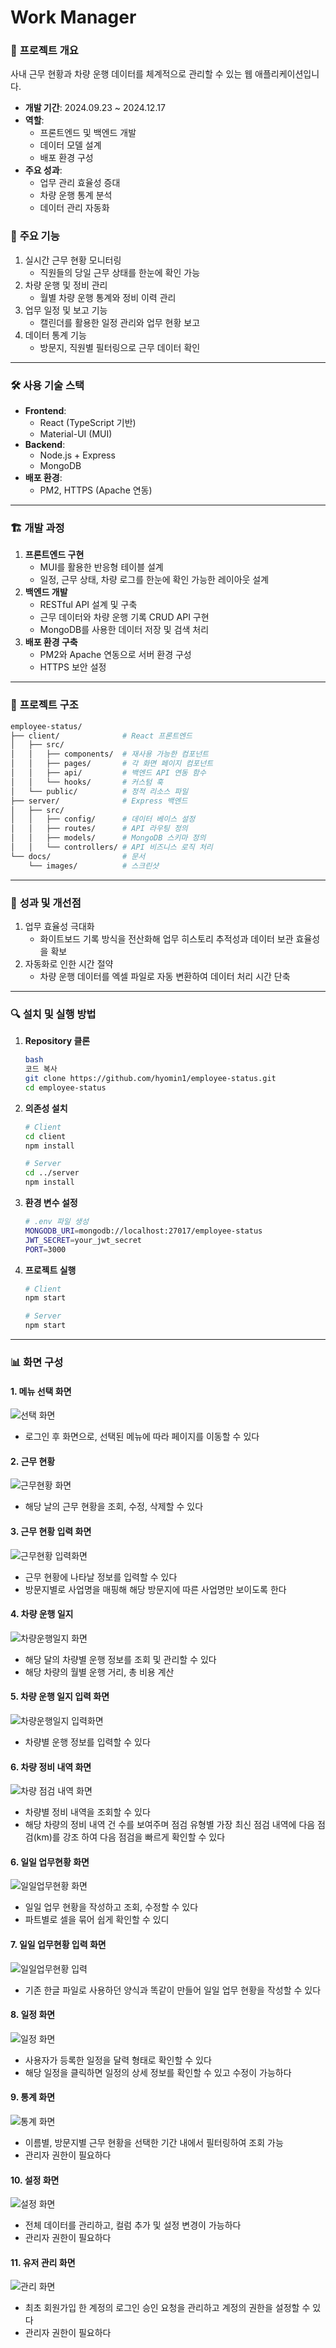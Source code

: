 # **Work Manager**

### 📌 **프로젝트 개요**

사내 근무 현황과 차량 운행 데이터를 체계적으로 관리할 수 있는 웹 애플리케이션입니다.

- **개발 기간**: 2024.09.23 ~ 2024.12.17
- **역할**:
  - 프론트엔드 및 백엔드 개발
  - 데이터 모델 설계
  - 배포 환경 구성
- **주요 성과**:
  - 업무 관리 효율성 증대
  - 차량 운행 통계 분석
  - 데이터 관리 자동화

### 🚀 **주요 기능**

1. 실시간 근무 현황 모니터링
   - 직원들의 당일 근무 상태를 한눈에 확인 가능
2. 차량 운행 및 정비 관리
   - 월별 차량 운행 통계와 정비 이력 관리
3. 업무 일정 및 보고 기능
   - 캘린더를 활용한 일정 관리와 업무 현황 보고
4. 데이터 통계 기능
   - 방문지, 직원별 필터링으로 근무 데이터 확인

---

### 🛠️ **사용 기술 스택**

- **Frontend**:
  - React (TypeScript 기반)
  - Material-UI (MUI)
- **Backend**:
  - Node.js + Express
  - MongoDB
- **배포 환경**:
  - PM2, HTTPS (Apache 연동)

---

### 🏗️ **개발 과정**

1. **프론트엔드 구현**
   - MUI를 활용한 반응형 테이블 설계
   - 일정, 근무 상태, 차량 로그를 한눈에 확인 가능한 레이아웃 설계
2. **백엔드 개발**
   - RESTful API 설계 및 구축
   - 근무 데이터와 차량 운행 기록 CRUD API 구현
   - MongoDB를 사용한 데이터 저장 및 검색 처리
3. **배포 환경 구축**
   - PM2와 Apache 연동으로 서버 환경 구성
   - HTTPS 보안 설정

---

### 📂 **프로젝트 구조**

```bash
employee-status/
├── client/              # React 프론트엔드
│   ├── src/
│   │   ├── components/  # 재사용 가능한 컴포넌트
│   │   ├── pages/       # 각 화면 페이지 컴포넌트
│   │   ├── api/         # 백엔드 API 연동 함수
│   │   └── hooks/       # 커스텀 훅
│   └── public/          # 정적 리소스 파일
├── server/              # Express 백엔드
│   ├── src/
│   │   ├── config/      # 데이터 베이스 설정
│   │   ├── routes/      # API 라우팅 정의
│   │   ├── models/      # MongoDB 스키마 정의
│   │   └── controllers/ # API 비즈니스 로직 처리
└── docs/                # 문서
    └── images/          # 스크린샷
```

---

### 🌟 **성과 및 개선점**

1. 업무 효율성 극대화
   - 화이트보드 기록 방식을 전산화해 업무 히스토리 추적성과 데이터 보관 효율성을 확보
2. 자동화로 인한 시간 절약
   - 차량 운행 데이터를 엑셀 파일로 자동 변환하여 데이터 처리 시간 단축

---

### 🔍 **설치 및 실행 방법**

1. **Repository 클론**

   ```bash
   bash
   코드 복사
   git clone https://github.com/hyomin1/employee-status.git
   cd employee-status

   ```

2. **의존성 설치**

   ```bash
   # Client
   cd client
   npm install

   # Server
   cd ../server
   npm install
   ```

3. **환경 변수 설정**

   ```bash
   # .env 파일 생성
   MONGODB_URI=mongodb://localhost:27017/employee-status
   JWT_SECRET=your_jwt_secret
   PORT=3000
   ```

4. **프로젝트 실행**

   ```bash
   # Client
   npm start

   # Server
   npm start
   ```

---

### 📊 **화면 구성**

#### 1. 메뉴 선택 화면

![선택 화면](./docs/images/메뉴%20선택%20화면.png)

- 로그인 후 화면으로, 선택된 메뉴에 따라 페이지를 이동할 수 있다

#### 2. 근무 현황

![근무현황 화면](./docs/images/근무%20현황.png)

- 해당 날의 근무 현황을 조회, 수정, 삭제할 수 있다

#### 3. 근무 현황 입력 화면

![근무현황 입력화면](./docs/images/근무%20현황%20입력%20폼.png)

- 근무 현황에 나타날 정보를 입력할 수 있다
- 방문지별로 사업명을 매핑해 해당 방문지에 따른 사업명만 보이도록 한다

#### 4. 차량 운행 일지

![차량운행일지 화면](./docs/images/차량%20운행일지%20화면.png)

- 해당 달의 차량별 운행 정보를 조회 및 관리할 수 있다
- 해당 차량의 월별 운행 거리, 총 비용 계산

#### 5. 차량 운행 일지 입력 화면

![차량운행일지 입력화면](./docs/images/차량%20운행%20입력%20화면.png)

- 차량별 운행 정보를 입력할 수 있다

#### 6. 차량 정비 내역 화면

![차량 점검 내역 화면](./docs/images/차량%20점검%20화면.png)

- 차량별 정비 내역을 조회할 수 있다
- 해당 차량의 정비 내역 건 수를 보여주며 점검 유형별 가장 최신 점검 내역에 다음 점검(km)를 강조 하여 다음 점검을 빠르게 확인할 수 있다

#### 6. 일일 업무현황 화면

![일일업무현황 화면](./docs/images/일일%20업무%20현황%20화면.png)

- 일일 업무 현황을 작성하고 조회, 수정할 수 있다
- 파트별로 셀을 묶어 쉽게 확인할 수 있디

#### 7. 일일 업무현황 입력 화면

![일일업무현황 입력](./docs/images/일일%20업무%20현황%20입력%20화면.png)

- 기존 한글 파일로 사용하던 양식과 똑같이 만들어 일일 업무 현황을 작성할 수 있다

#### 8. 일정 화면

![일정 화면](./docs/images/일정%20화면.png)

- 사용자가 등록한 일정을 달력 형태로 확인할 수 있다
- 해당 일정을 클릭하면 일정의 상세 정보를 확인할 수 있고 수정이 가능하다

#### 9. 통계 화면

![통계 화면](./docs/images/통계%20페이지%20화면.png)

- 이름별, 방문지별 근무 현황을 선택한 기간 내에서 필터링하여 조회 가능
- 관리자 권한이 필요하다

#### 10. 설정 화면

![설정 화면](./docs/images/관리자%20설정%20페이지%20화면.png)

- 전체 데이터를 관리하고, 컬럼 추가 및 설정 변경이 가능하다
- 관리자 권한이 필요하다

#### 11. 유저 관리 화면

![관리 화면](./docs/images/관리%20화면.png)

- 최초 회원가입 한 계정의 로그인 승인 요청을 관리하고 계정의 권한을 설정할 수 있다
- 관리자 권한이 필요하다

```

```
